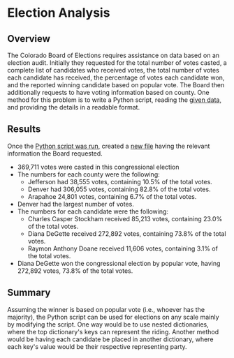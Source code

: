 # Election Analysis

## Overview

The Colorado Board of Elections requires assistance on data based on an election audit. Initially they requested for the total number of votes casted, a complete list of candidates who received votes, the total number of votes each candidate has received, the percentage of votes each candidate won, and the reported winning candidate based on popular vote. The Board then additionally requests to have voting information based on county. One method for this problem is to write a Python script, reading the [given data,](./Resources/election_results.csv) and providing the details in a readable format.

## Results

Once the [Python script was run,](./PyPoll_Challenge.py) created a [new file](./analysis/election_analysis.txt) having the relevant information the Board requested.
* 369,711 votes were casted in this congressional election
* The numbers for each county were the following:
  * Jefferson had 38,555 votes, containing 10.5% of the total votes.
  * Denver had 306,055 votes, containing 82.8% of the total votes.
  * Arapahoe 24,801 votes, containing 6.7% of the total votes.
* Denver had the largest number of votes.
* The numbers for each candidate were the following:
  * Charles Casper Stockham received 85,213 votes, containing 23.0% of the total votes.
  * Diana DeGette received 272,892 votes, containing 73.8% of the total votes.
  * Raymon Anthony Doane received 11,606 votes, containing 3.1% of the total votes.
*  Diana DeGette won the congressional election by popular vote, having 272,892 votes, 73.8% of the total votes.

## Summary

Assuming the winner is based on popular vote (i.e., whoever has the majority), the Python script can be used for elections on any scale mainly by modifying the script. One way would be to use nested dictionaries, where the top dictionary's keys can represent the riding. Another method would be having each candidate be placed in another dictionary, where each key's value would be their respective representing party.
